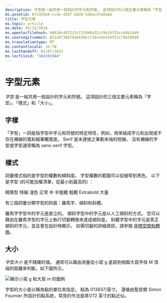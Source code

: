 ```yaml
---
description: 字型是一組共用一般設計的字元和符號。 這項設計的三個主要元素稱為「字型」、「樣式」和「大小」。
ms.assetid: 6f3359a9-cc4e-43bf-b820-5d8acd7a0a6b
title: 字型元素
ms.topic: article
ms.date: 05/31/2018
ms.openlocfilehash: 9d610c497232cf23940a32cf9e18f25cc4db1d49
ms.sourcegitcommit: 831e8f3db78ab820e1710cede244553c70e50500
ms.translationtype: MT
ms.contentlocale: zh-TW
ms.lasthandoff: 01/07/2021
ms.locfileid: "104191944"
---
```

# <a name="font-elements"></a>字型元素

*字型* 是一組共用一般設計的字元和符號。 這項設計的三個主要元素稱為「字型」、「樣式」和「大小」。

## <a name="typeface"></a>字樣

「字型」一詞是指字型中字元和符號的特定特性，例如，用來組成字元和出現或不存在襯線的寬和細筆觸寬度。 Serif 是未連接之筆劃末端的短線。 沒有襯線的字型或字型通常稱為 sans-serif 字型。

## <a name="style"></a>樣式

詞彙樣式指的是字型的權數和傾斜度。 字型權數的範圍可以從細窄到黑色。 以下是字型 (的可能加權清單，從最小到最高的) ：

<dl> 精簡型  
特細  
淺色  
正常  
中  
半粗體  
粗體  
Extrabold  
大量  
</dl>

有三個詞彙分類字型的斜面：羅馬字、傾斜和斜體。

羅馬字字型中的字元是直立的。 傾斜字型中的字元是以人工傾斜的方式。 您可以藉由在羅馬字型的字元上執行切變轉換來達成傾斜度。 斜體字型中的字元是真正傾斜的字元，並且會在設計時顯示。 如需切變的詳細資訊，請參閱 [座標空間和轉換](coordinate-spaces-and-transformations.md)。

## <a name="size"></a>大小

*字型大小* 是不精確的值。 通常可以藉由測量從小寫 g 底部到相鄰大寫字母 M 頂端的距離來判斷，如下圖所示。

![顯示小寫 g 和大寫 m 的圖例](images/csftx-01.png)

字型的大小是以稱為點的單位來指定。 點為 013837/英寸。 遵循由聖皮爾 Simon Fournier 所設計的點系統，常見的作法是將1/72 英寸的點近似。

 

 



